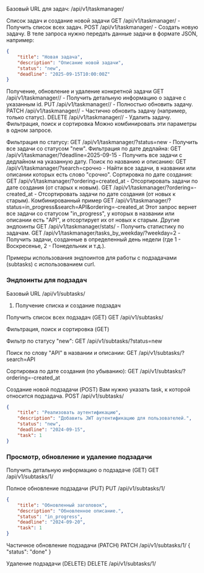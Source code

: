 Базовый URL для задач: /api/v1/taskmanager/

Список задач и создание новой задачи
GET /api/v1/taskmanager/ - Получить список всех задач.
POST /api/v1/taskmanager/ - Создать новую задачу. В теле запроса нужно передать данные задачи в формате JSON, например:
```json
{
    "title": "Новая задача",
    "description": "Описание новой задачи",
	"status": "new",
    "deadline": "2025-09-15T10:00:00Z"
}
```

Получение, обновление и удаление конкретной задачи
GET /api/v1/taskmanager/<id>/ - Получить детальную информацию о задаче с указанным id.
PUT /api/v1/taskmanager/<id>/ - Полностью обновить задачу.
PATCH /api/v1/taskmanager/<id>/ - Частично обновить задачу (например, только статус).
DELETE /api/v1/taskmanager/<id>/ - Удалить задачу.
Фильтрация, поиск и сортировка
Можно комбинировать эти параметры в одном запросе.

Фильтрация по статусу:
GET /api/v1/taskmanager/?status=new - Получить все задачи со статусом "new".
Фильтрация по дате дедлайна:
GET /api/v1/taskmanager/?deadline=2025-09-15 - Получить все задачи с дедлайном на указанную дату.
Поиск по названию и описанию:
GET /api/v1/taskmanager/?search=срочно - Найти все задачи, в названии или описании которых есть слово "срочно".
Сортировка по дате создания:
GET /api/v1/taskmanager/?ordering=created_at - Отсортировать задачи по дате создания (от старых к новым).
GET /api/v1/taskmanager/?ordering=-created_at - Отсортировать задачи по дате создания (от новых к старым).
Комбинированный пример
GET /api/v1/taskmanager/?status=in_progress&search=API&ordering=-created_at Этот запрос вернет все задачи со статусом "in_progress", у которых в названии или описании есть "API", и отсортирует их от новых к старым.
Другие эндпоинты
GET /api/v1/taskmanager/stats/ - Получить статистику по задачам.
GET /api/v1/taskmanager/tasks_by_weekday/?weekday=2 - Получить задачи, созданные в определенный день недели (где 1 - Воскресенье, 2 - Понедельник и т.д.).

Примеры использования эндпоинтов для работы с подзадачами (subtasks) с использованием curl.

### Эндпоинты для подзадач
Базовый URL /api/v1/subtasks/

1. Получение списка и создание подзадач
 
Получить список всех подзадач (GET)
GET /api/v1/subtasks/

Фильтрация, поиск и сортировка (GET)

Фильтр по статусу "new":
GET /api/v1/subtasks/?status=new

Поиск по слову "API" в названии и описании:
GET /api/v1/subtasks/?search=API

Сортировка по дате создания (по убыванию):
GET /api/v1/subtasks/?ordering=-created_at

Создание новой подзадачи (POST)
Вам нужно указать task, к которой относится подзадача.
POST /api/v1/subtasks/
```json
{
    "title": "Реализовать аутентификацию",
    "description": "Добавить JWT аутентификацию для пользователей.",
    "status": "new",
    "deadline": "2024-09-15",
    "task": 1 
}
```

### Просмотр, обновление и удаление подзадачи
Получить детальную информацию о подзадаче (GET)
GET /api/v1/subtasks/1/

Полное обновление подзадачи (PUT)
PUT /api/v1/subtasks/1/
```json
{
    "title": "Обновленный заголовок",
    "description": "Обновленное описание.",
    "status": "in_progress",
    "deadline": "2024-09-20",
    "task": 1
}
```

Частичное обновление подзадачи (PATCH)
PATCH /api/v1/subtasks/1/
{
    "status": "done"
}

Удаление подзадачи (DELETE)
DELETE /api/v1/subtasks/1/